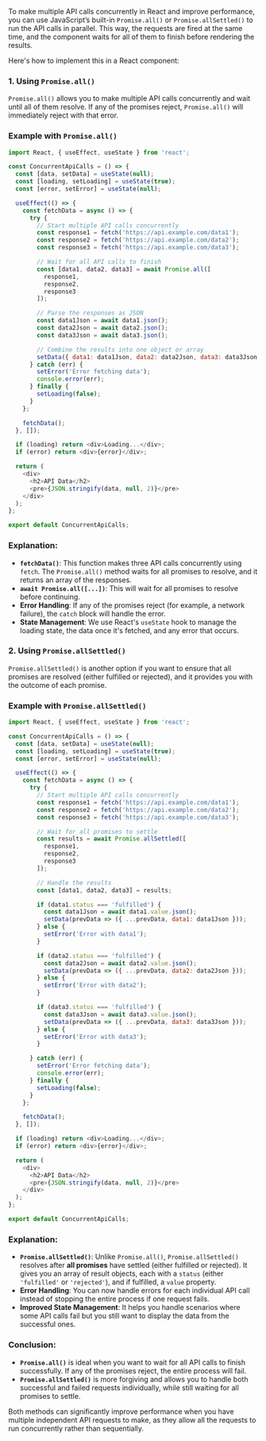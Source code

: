 To make multiple API calls concurrently in React and improve performance, you can use JavaScript’s built-in `Promise.all()` or `Promise.allSettled()` to run the API calls in parallel. This way, the requests are fired at the same time, and the component waits for all of them to finish before rendering the results.

Here's how to implement this in a React component:

### 1. **Using `Promise.all()`**

`Promise.all()` allows you to make multiple API calls concurrently and wait until all of them resolve. If any of the promises reject, `Promise.all()` will immediately reject with that error.

### Example with `Promise.all()`

```javascript
import React, { useEffect, useState } from 'react';

const ConcurrentApiCalls = () => {
  const [data, setData] = useState(null);
  const [loading, setLoading] = useState(true);
  const [error, setError] = useState(null);

  useEffect(() => {
    const fetchData = async () => {
      try {
        // Start multiple API calls concurrently
        const response1 = fetch('https://api.example.com/data1');
        const response2 = fetch('https://api.example.com/data2');
        const response3 = fetch('https://api.example.com/data3');

        // Wait for all API calls to finish
        const [data1, data2, data3] = await Promise.all([
          response1, 
          response2, 
          response3
        ]);

        // Parse the responses as JSON
        const data1Json = await data1.json();
        const data2Json = await data2.json();
        const data3Json = await data3.json();

        // Combine the results into one object or array
        setData({ data1: data1Json, data2: data2Json, data3: data3Json });
      } catch (err) {
        setError('Error fetching data');
        console.error(err);
      } finally {
        setLoading(false);
      }
    };

    fetchData();
  }, []);

  if (loading) return <div>Loading...</div>;
  if (error) return <div>{error}</div>;

  return (
    <div>
      <h2>API Data</h2>
      <pre>{JSON.stringify(data, null, 2)}</pre>
    </div>
  );
};

export default ConcurrentApiCalls;
```

### Explanation:
- **`fetchData()`**: This function makes three API calls concurrently using `fetch`. The `Promise.all()` method waits for all promises to resolve, and it returns an array of the responses.
- **`await Promise.all([...])`**: This will wait for all promises to resolve before continuing.
- **Error Handling**: If any of the promises reject (for example, a network failure), the `catch` block will handle the error.
- **State Management**: We use React's `useState` hook to manage the loading state, the data once it's fetched, and any error that occurs.

### 2. **Using `Promise.allSettled()`**

`Promise.allSettled()` is another option if you want to ensure that all promises are resolved (either fulfilled or rejected), and it provides you with the outcome of each promise.

### Example with `Promise.allSettled()`

```javascript
import React, { useEffect, useState } from 'react';

const ConcurrentApiCalls = () => {
  const [data, setData] = useState(null);
  const [loading, setLoading] = useState(true);
  const [error, setError] = useState(null);

  useEffect(() => {
    const fetchData = async () => {
      try {
        // Start multiple API calls concurrently
        const response1 = fetch('https://api.example.com/data1');
        const response2 = fetch('https://api.example.com/data2');
        const response3 = fetch('https://api.example.com/data3');

        // Wait for all promises to settle
        const results = await Promise.allSettled([
          response1, 
          response2, 
          response3
        ]);

        // Handle the results
        const [data1, data2, data3] = results;

        if (data1.status === 'fulfilled') {
          const data1Json = await data1.value.json();
          setData(prevData => ({ ...prevData, data1: data1Json }));
        } else {
          setError('Error with data1');
        }

        if (data2.status === 'fulfilled') {
          const data2Json = await data2.value.json();
          setData(prevData => ({ ...prevData, data2: data2Json }));
        } else {
          setError('Error with data2');
        }

        if (data3.status === 'fulfilled') {
          const data3Json = await data3.value.json();
          setData(prevData => ({ ...prevData, data3: data3Json }));
        } else {
          setError('Error with data3');
        }

      } catch (err) {
        setError('Error fetching data');
        console.error(err);
      } finally {
        setLoading(false);
      }
    };

    fetchData();
  }, []);

  if (loading) return <div>Loading...</div>;
  if (error) return <div>{error}</div>;

  return (
    <div>
      <h2>API Data</h2>
      <pre>{JSON.stringify(data, null, 2)}</pre>
    </div>
  );
};

export default ConcurrentApiCalls;
```

### Explanation:
- **`Promise.allSettled()`**: Unlike `Promise.all()`, `Promise.allSettled()` resolves after **all promises** have settled (either fulfilled or rejected). It gives you an array of result objects, each with a `status` (either `'fulfilled'` or `'rejected'`), and if fulfilled, a `value` property.
- **Error Handling**: You can now handle errors for each individual API call instead of stopping the entire process if one request fails.
- **Improved State Management**: It helps you handle scenarios where some API calls fail but you still want to display the data from the successful ones.

### Conclusion:

- **`Promise.all()`** is ideal when you want to wait for all API calls to finish successfully. If any of the promises reject, the entire process will fail.
- **`Promise.allSettled()`** is more forgiving and allows you to handle both successful and failed requests individually, while still waiting for all promises to settle.

Both methods can significantly improve performance when you have multiple independent API requests to make, as they allow all the requests to run concurrently rather than sequentially.